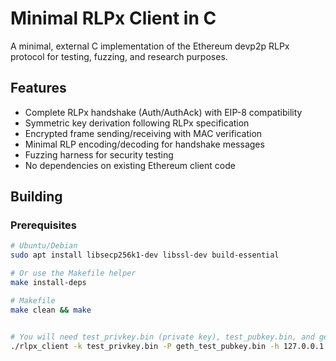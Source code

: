 # Minimal RLPx Client in C

A minimal, external C implementation of the Ethereum devp2p RLPx protocol for testing, fuzzing, and research purposes.

## Features

- Complete RLPx handshake (Auth/AuthAck) with EIP-8 compatibility
- Symmetric key derivation following RLPx specification
- Encrypted frame sending/receiving with MAC verification
- Minimal RLP encoding/decoding for handshake messages
- Fuzzing harness for security testing
- No dependencies on existing Ethereum client code

## Building

### Prerequisites

```bash
# Ubuntu/Debian
sudo apt install libsecp256k1-dev libssl-dev build-essential

# Or use the Makefile helper
make install-deps

# Makefile
make clean && make


# You will need test_privkey.bin (private key), test_pubkey.bin, and geth_test_pubkey.bin 
./rlpx_client -k test_privkey.bin -P geth_test_pubkey.bin -h 127.0.0.1 -p 30303
